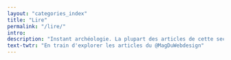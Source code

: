 ```yaml
---
layout: "categories_index"
title: "Lire"
permalink: "/lire/"
intro:
description: "Instant archéologie. La plupart des articles de cette section correspondent aux contenus publiés durant la première vie du Magazine du Webdesign entre 2012-2013."
text-twtr: "En train d'explorer les articles du @MagDuWebdesign"
---
```

